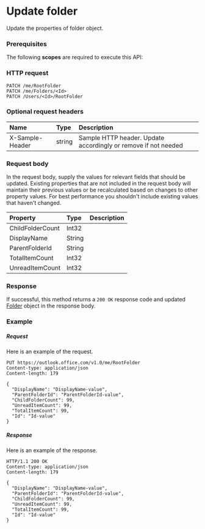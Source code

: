 # Update folder

Update the properties of folder object.
### Prerequisites
The following **scopes** are required to execute this API: 
### HTTP request
<!-- { "blockType": "ignored" } -->
```http
PATCH /me/RootFolder
PATCH /me/Folders/<Id>
PATCH /Users/<Id>/RootFolder
```
### Optional request headers
| Name       | Type | Description|
|:-----------|:------|:----------|
| X-Sample-Header  | string  | Sample HTTP header. Update accordingly or remove if not needed|

### Request body
In the request body, supply the values for relevant fields that should be updated. Existing properties that are not included in the request body will maintain their previous values or be recalculated based on changes to other property values. For best performance you shouldn't include existing values that haven't changed.

| Property	   | Type	|Description|
|:---------------|:--------|:----------|
|ChildFolderCount|Int32||
|DisplayName|String||
|ParentFolderId|String||
|TotalItemCount|Int32||
|UnreadItemCount|Int32||

### Response
If successful, this method returns a `200 OK` response code and updated [Folder](../resources/folder.md) object in the response body.
### Example
##### Request
Here is an example of the request.
<!-- {
  "blockType": "request",
  "name": "update_folder"
}-->
```http
PUT https://outlook.office.com/v1.0/me/RootFolder
Content-type: application/json
Content-length: 179

{
  "DisplayName": "DisplayName-value",
  "ParentFolderId": "ParentFolderId-value",
  "ChildFolderCount": 99,
  "UnreadItemCount": 99,
  "TotalItemCount": 99,
  "Id": "Id-value"
}
```
##### Response
Here is an example of the response.
<!-- {
  "blockType": "response",
  "truncated": false,
  "@odata.type": "microsoft.graph.folder"
} -->
```http
HTTP/1.1 200 OK
Content-type: application/json
Content-length: 179

{
  "DisplayName": "DisplayName-value",
  "ParentFolderId": "ParentFolderId-value",
  "ChildFolderCount": 99,
  "UnreadItemCount": 99,
  "TotalItemCount": 99,
  "Id": "Id-value"
}
```

<!-- uuid: 8fcb5dbc-d5aa-4681-8e31-b001d5168d79
2015-10-25 14:57:30 UTC -->
<!-- {
  "type": "#page.annotation",
  "description": "Update folder",
  "keywords": "",
  "section": "documentation",
  "tocPath": ""
}-->